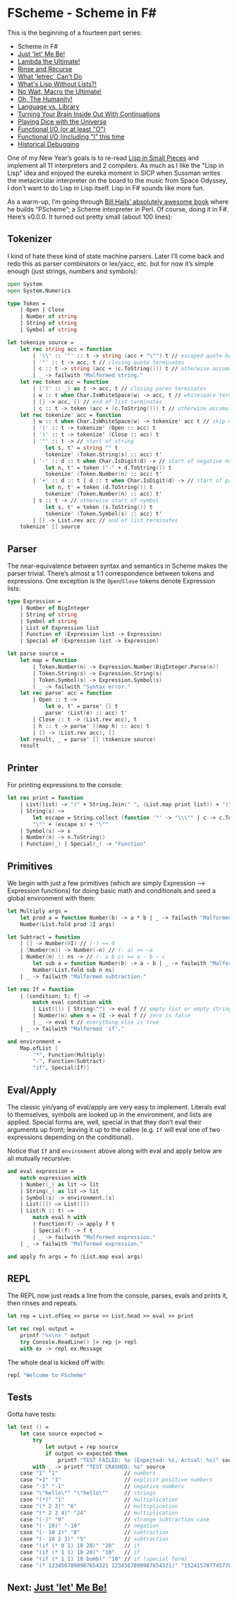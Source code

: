 # FScheme - Scheme in F#

This is the beginning of a fourteen part series:

* Scheme in F#
* [Just 'let' Me Be!](let.md)
* [Lambda the Ultimate!](lambda.md)
* [Rinse and Recurse](recurse.md)
* [What 'letrec' Can't Do](letstar.md)
* [What's Lisp Without Lists?!](lists.md)
* [No Wait, Macro the Ultimate!](macros.md)
* [Oh, The Humanity!](mutation.md)
* [Language vs. Library](library.md)
* [Turning Your Brain Inside Out With Continuations](continuations.md)
* [Playing Dice with the Universe](amb.md)
* [Functional I/O (or at least "O")](functional_o.md)
* [Functional I/O (including "I" this time](functinal_i.md)
* [Historical Debugging](debugging.md)

One of my New Year’s goals is to re-read [Lisp in Small Pieces](http://www.amazon.com/gp/product/0521545668/ref=as_li_tl?ie=UTF8&camp=1789&creative=9325&creativeASIN=0521545668&linkCode=as2&tag=bookporn-20&linkId=PMDZINVZLBD65EE4) and implement all 11 interpreters and 2 compilers. As much as I like the "Lisp in Lisp" idea and enjoyed the eureka moment in SICP when Sussman writes the metacircular interpreter on the board to the music from Space Odyssey, I don't want to do Lisp in Lisp itself. Lisp in F# sounds like more fun.

As a warm-up, I’m going through [Bill Hails’ absolutely awesome book](http://billhails.net/Book/) where he builds “PScheme”; a Scheme interpreter in Perl. Of course, doing it in F#. Here’s v0.0.0. It turned out pretty small (about 100 lines):

## Tokenizer

I kind of hate these kind of state machine parsers. Later I’ll come back and redo this as parser combinators or lex/yacc, etc. but for now it’s simple enough (just strings, numbers and symbols):

``` fsharp
open System 
open System.Numerics 

type Token = 
    | Open | Close 
    | Number of string 
    | String of string 
    | Symbol of string

let tokenize source = 
    let rec string acc = function 
        | '\\' :: '"' :: t -> string (acc + "\"") t // escaped quote becomes quote 
        | '"' :: t -> acc, t // closing quote terminates 
        | c :: t -> string (acc + (c.ToString())) t // otherwise accumulate chars 
        | _ -> failwith "Malformed string." 
    let rec token acc = function 
        | (')' :: _) as t -> acc, t // closing paren terminates 
        | w :: t when Char.IsWhiteSpace(w) -> acc, t // whitespace terminates 
        | [] -> acc, [] // end of list terminates 
        | c :: t -> token (acc + (c.ToString())) t // otherwise accumulate chars 
    let rec tokenize' acc = function 
        | w :: t when Char.IsWhiteSpace(w) -> tokenize' acc t // skip whitespace 
        | '(' :: t -> tokenize' (Open :: acc) t 
        | ')' :: t -> tokenize' (Close :: acc) t 
        | '"' :: t -> // start of string 
            let s, t' = string "" t 
            tokenize' (Token.String(s) :: acc) t' 
        | '-' :: d :: t when Char.IsDigit(d) -> // start of negative number 
            let n, t' = token ("-" + d.ToString()) t 
            tokenize' (Token.Number(n) :: acc) t' 
        | '+' :: d :: t | d :: t when Char.IsDigit(d) -> // start of positive number 
            let n, t' = token (d.ToString()) t 
            tokenize' (Token.Number(n) :: acc) t' 
        | s :: t -> // otherwise start of symbol 
            let s, t' = token (s.ToString()) t 
            tokenize' (Token.Symbol(s) :: acc) t' 
        | [] -> List.rev acc // end of list terminates 
    tokenize' [] source
```

## Parser

The near-equivalence between syntax and semantics in Scheme makes the parser trivial. There’s almost a 1:1 correspondence between tokens and expressions. One exception is the `Open`/`Close` tokens denote Expression lists:

``` fsharp
type Expression = 
    | Number of BigInteger 
    | String of string 
    | Symbol of string 
    | List of Expression list 
    | Function of (Expression list -> Expression) 
    | Special of (Expression list -> Expression) 

let parse source = 
    let map = function 
        | Token.Number(n) -> Expression.Number(BigInteger.Parse(n)) 
        | Token.String(s) -> Expression.String(s) 
        | Token.Symbol(s) -> Expression.Symbol(s) 
        | _ -> failwith "Syntax error." 
    let rec parse' acc = function 
        | Open :: t –> 
            let e, t' = parse' [] t 
            parse' (List(e) :: acc) t' 
        | Close :: t -> (List.rev acc), t 
        | h :: t -> parse' ((map h) :: acc) t 
        | [] -> (List.rev acc), [] 
    let result, _ = parse' [] (tokenize source) 
    result
```

## Printer

For printing expressions to the console:

``` fsharp
let rec print = function 
    | List(list) -> "(" + String.Join(" ", (List.map print list)) + ")" 
    | String(s) –> 
        let escape = String.collect (function '"' -> "\\\"" | c -> c.ToString()) // escape quotes 
        "\"" + (escape s) + "\"" 
    | Symbol(s) –> s 
    | Number(n) -> n.ToString() 
    | Function(_) | Special(_) -> "Function"
```

## Primitives

We begin with just a few primitives (which are simply Expression –> Expression functions) for doing basic math and conditionals and seed a global environment with them:

``` fsharp
let Multiply args = 
    let prod a = function Number(b) -> a * b | _ -> failwith "Malformed multiplication argument."  
    Number(List.fold prod 1I args)

let Subtract = function 
    | [] -> Number(0I) // (-) == 0 
    | [Number(n)] -> Number(-n) // (- a) == –a 
    | Number(n) :: ns -> // (- a b c) == a - b – c 
        let sub a = function Number(b) -> a - b | _ -> failwith "Malformed subtraction argument." 
        Number(List.fold sub n ns) 
    | _ -> failwith "Malformed subtraction."

let rec If = function 
    | [condition; t; f] –> 
        match eval condition with 
        | List([]) | String("") -> eval f // empty list or empty string is false 
        | Number(n) when n = 0I -> eval f // zero is false 
        | _ -> eval t // everything else is true 
    | _ -> failwith "Malformed 'if'."

and environment = 
    Map.ofList [ 
        "*", Function(Multiply) 
        "-", Function(Subtract) 
        "if", Special(If)]
```

## Eval/Apply

The classic yin/yang of eval/apply are very easy to implement. Literals eval to themselves, symbols are looked up in the environment, and lists are applied. Special forms are, well, special in that they don’t eval their arguments up front; leaving it up to the callee (e.g. `If` will eval one of two expressions depending on the conditional).

Notice that `If` and `environment` above along with eval and apply below are all mutually recursive:

``` fsharp
and eval expression = 
    match expression with 
    | Number(_) as lit –> lit 
    | String(_) as lit –> lit 
    | Symbol(s) -> environment.[s]  
    | List([]) –> List([]) 
    | List(h :: t) –>  
        match eval h with 
        | Function(f) -> apply f t 
        | Special(f) -> f t  
        | _ -> failwith "Malformed expression." 
    | _ -> failwith "Malformed expression."

and apply fn args = fn (List.map eval args)
```

## REPL

The REPL now just reads a line from the console, parses, evals and prints it, then rinses and repeats.

``` fsharp
let rep = List.ofSeq >> parse >> List.head >> eval >> print

let rec repl output = 
    printf "%s\n> " output 
    try Console.ReadLine() |> rep |> repl 
    with ex -> repl ex.Message
```

The whole deal is kicked off with:

``` fsharp
repl "Welcome to FScheme"
```

## Tests

Gotta have tests:

``` fsharp
let test () = 
    let case source expected = 
        try 
            let output = rep source 
            if output <> expected then 
                printf "TEST FAILED: %s (Expected: %s, Actual: %s)" source expected output 
        with _ -> printf "TEST CRASHED: %s" source 
    case "1" "1"                     // numbers
    case "+1" "1"                    // explicit positive numbers
    case "-1" "-1"                   // negative numbers
    case "\"hello\"" "\"hello\""     // strings
    case "(*)" "1"                   // multiplication
    case "(* 2 3)" "6"               // multiplication
    case "(* 2 3 4)" "24"            // multiplication
    case "(-)" "0"                   // strange subtraction case
    case "(- 10)" "-10"              // negation
    case "(- 10 2)" "8"              // subtraction
    case "(- 10 2 3)" "5"            // subtraction
    case "(if (* 0 1) 10 20)" "20"   // if
    case "(if (* 1 1) 10 20)" "10"   // if
    case "(if (* 1 1) 10 bomb)" "10" // if (special form)
    case "(* 1234567890987654321 1234567890987654321)" "1524157877457704723228166437789971041" // bigint math
```
## Next: [Just 'let' Me Be!](let.md)
